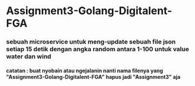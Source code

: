 # Assignment3-Golang-Digitalent-FGA

### sebuah microservice untuk meng-update sebuah file json setiap 15 detik dengan angka random antara 1-100 untuk value water dan wind

#### catatan : buat nyobain atau ngejalanin nanti nama filenya yang "Assignment3-Golang-Digitalent-FGA" hapus jadi "Assignment3" aja
